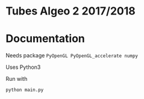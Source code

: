 # Tubes Algeo 2 2017/2018

Documentation
=============

Needs package `PyOpenGL PyOpenGL_accelerate numpy`

Uses Python3

Run with 
```
python main.py
```
